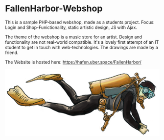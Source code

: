 # FallenHarbor-Webshop
This is a sample PHP-based webshop, made as a students project. Focus: Login and Shop-Funictionality, static artistic design, JS with Ajax.

The theme of the webshop is a music store for an artist. Design and functionality are not real-world compatible. It's a lovely first attempt of an IT student to get in touch with web-technologies. The drawings are made by a friend.

The Website is hosted here: https://hafen.uber.space/FallenHarbor/ </br>

![Fallen-Harbor_Visual_Art](https://github.com/FrederikHeck/FallenHarbor-Webshop/blob/master/assets/img/taucher.png)
